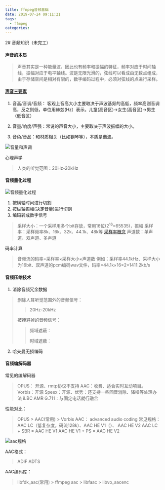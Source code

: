 ```yaml
---
title: ffmpeg音频基础
date: 2019-07-24 09:11:21
tags:
  - ffmpeg
categories:
---
```


2# 音频知识（未完工）

#### 声音的本质

> 声音其实是一种能量波，因此也有频率和振幅的特征，频率对应于时间轴线，振幅对应于电平轴线。波是无限光滑的，弦线可以看成由无数点组成，由于存储空间是相对有限的，数字编码过程中，必须对弦线的点进行采样。

#### [声音三要素](https://baike.baidu.com/item/%E5%A3%B0%E9%9F%B3%E5%90%AC%E8%A7%89)

1. 音高/音调/音频： 客观上音高大小主要取决于声波基频的高低，频率高则音调高，反之则低，单位用赫兹(Hz）表示。儿童(高音区)->女生(高音区)->男生（低音区）

2. 音量/响度/声强：常说的声音大小，主要取决于声波振幅的大小。
3. 音色/音品：和材质相关（比如钢琴等），本质是谐波。

![音量和声调](https://zhuohc-com.oss-cn-hangzhou.aliyuncs.com/%E9%9F%B3%E9%87%8F%E5%92%8C%E5%A3%B0%E8%B0%83.png)

心理声学

> 人类的听觉范围：20Hz-20kHz

#### 音频量化过程

![音频量化过程](https://zhuohc-com.oss-cn-hangzhou.aliyuncs.com/%E9%9F%B3%E9%A2%91%E9%87%8F%E5%8C%96%E8%BF%87%E7%A8%8B.png)

1. 按横轴时间进行切割
2. 按纵轴振幅(决定音量)进行切割
3. 编码转成数字信号

> 采样大小：一个采样用多个bit存放，常用16位(2<sup>16</sup>=65535)，振幅
> 采样率：采样频率8k、16k、32k、44.1k、48k等 [采样率概念](https://baike.baidu.com/item/音频采样率)
> 声道数：单声道、双声道、多声道



码率计算
> 音频流的码率=采样率×采样大小×声道数
> 例如：采样率44.1kHz、采样大小为16bit、双声道的pcm编码wav文件，码率=44.1k×16×2=1411.2kb/s



#### 音频压缩技术

1. 消除音频冗余数据

> 删除人耳听觉范围外的音频信号：
>
> > 20Hz-20kHz
>
> 被掩避掉的音频信号： 
>
> > 频域遮蔽：
> >
> > 时域遮蔽：
>
> 

2. 哈夫曼无损编码

#### 音频编解码器

常见的编解码器

> OPUS： 开源、rmtp协议不支持
> AAC：收费、适合实时互动项目。
> Vorbis：开源
> Speex：开源、优势：还支持一些回音消除、降噪等处理办法
> iLBC
> AMR
> G.711：与固定电话就行融合

性能对比：

> OPUS > AAC(常用) > Vorbis
> AAC： advanced audio coding
> 常见规格： AAC LC（低复杂度，码流128k）、AAC HE V1（）、 AAC HE V2
> AAC LC + SBR = AAC HE V1
> AAC HE V1 + PS = AAC HE V2

![aac规格](https://zhuohc-com.oss-cn-hangzhou.aliyuncs.com/aac%E8%A7%84%E6%A0%BC.png)

AAC格式：
> ADIF
> ADTS

AAC编码库：

> libfdk_aac(常用) > ffmpeg aac > libfaac > libvo_aacenc